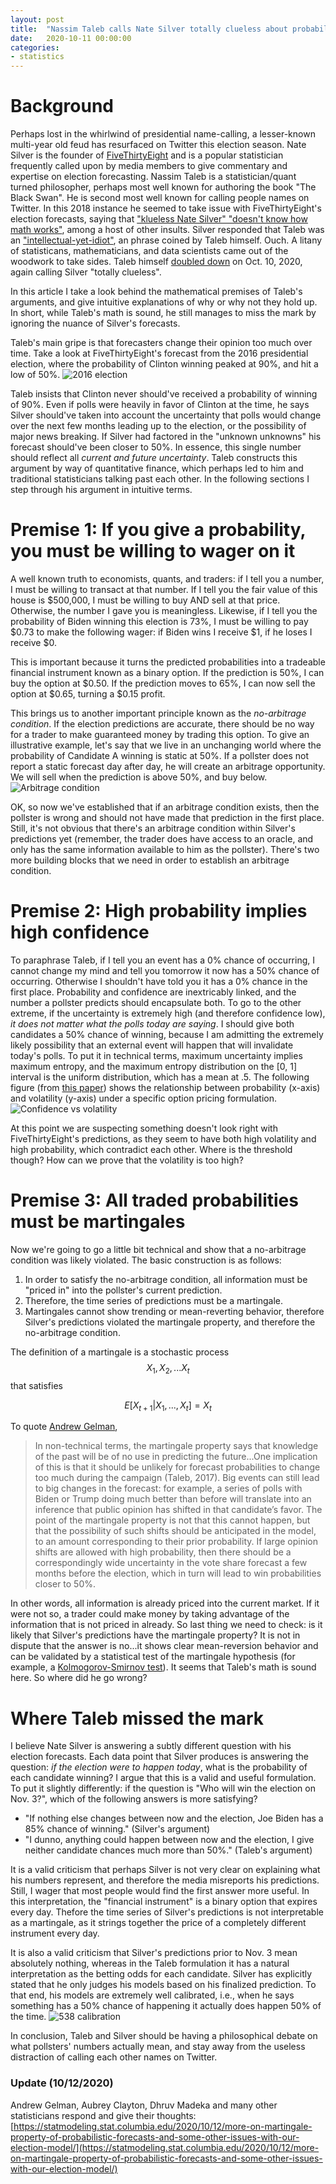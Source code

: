 ```yaml
---
layout: post
title:  "Nassim Taleb calls Nate Silver totally clueless about probability: who is right about election forecasting?"
date:   2020-10-11 00:00:00
categories:
- statistics
---
```

# Background
Perhaps lost in the whirlwind of presidential name-calling, a lesser-known multi-year old feud has resurfaced on Twitter this election season. Nate Silver is the founder of [FiveThirtyEight](https://fivethirtyeight.com) and is a popular statistician frequently called upon by media members to give commentary and expertise on election forecasting. Nassim Taleb is a statistician/quant turned philosopher, perhaps most well known for authoring the book "The Black Swan". He is second most well known for calling people names on Twitter. In this 2018 instance he seemed to take issue with FiveThirtyEight's election forecasts, saying that ["klueless Nate Silver" "doesn't know how math works"](https://twitter.com/nntaleb/status/1059202026184282113), among a host of other insults. Silver responded that Taleb was an ["intellectual-yet-idiot"](https://twitter.com/NateSilver538/status/1062782704159256576), an phrase coined by Taleb himself. Ouch. A litany of statisticans, mathematicians, and data scientists came out of the woodwork to take sides. Taleb himself [doubled down](https://twitter.com/nntaleb/status/1314902682570764288) on Oct. 10, 2020, again calling Silver "totally clueless". 

In this article I take a look behind the mathematical premises of Taleb's arguments, and give intuitive explanations of why or why not they hold up. In short, while Taleb's math is sound, he still manages to miss the mark by ignoring the nuance of Silver's forecasts.

Taleb's main gripe is that forecasters change their opinion too much over time. Take a look at FiveThirtyEight's forecast from the 2016 presidential election, where the probability of Clinton winning peaked at 90%, and hit a low of 50%. 
![2016 election](/assets/2016election.png) 

Taleb insists that Clinton never should've received a probability of winning of 90%. Even if polls were heavily in favor of Clinton at the time, he says Silver should've taken into account the uncertainty that polls would change over the next few months leading up to the election, or the possibility of major news breaking. If Silver had factored in the "unknown unknowns" his forecast should've been closer to 50%. In essence, this single number should reflect all *current and future uncertainty*. Taleb constructs this argument by way of quantitative finance, which perhaps led to him and traditional statisticians talking past each other. In the following sections I step through his argument in intuitive terms.

# Premise 1: If you give a probability, you must be willing to wager on it
A well known truth to economists, quants, and traders: if I tell you a number, I must be willing to transact at that number. If I tell you the fair value of this house is $500,000, I must be willing to buy AND sell at that price. Otherwise, the number I gave you is meaningless. Likewise, if I tell you the probability of Biden winning this election is 73%, I must be willing to pay $0.73 to make the following wager: if Biden wins I receive $1, if he loses I receive $0.

This is important because it turns the predicted probabilities into a tradeable financial instrument known as a binary option. If the prediction is 50%, I can buy the option at $0.50. If the prediction moves to 65%, I can now sell the option at $0.65, turning a $0.15 profit.

This brings us to another important principle known as the *no-arbitrage condition*. If the election predictions are accurate, there should be no way for a trader to make guaranteed money by trading this option. To give an illustrative example, let's say that we live in an unchanging world where the probability of Candidate A winning is static at 50%. If a pollster does not report a static forecast day after day, he will create an arbitrage opportunity. We will sell when the prediction is above 50%, and buy below. 
![Arbitrage condition](/assets/arbitrage-pollster.jpeg)

OK, so now we've established that if an arbitrage condition exists, then the pollster is wrong and should not have made that prediction in the first place. Still, it's not obvious that there's an arbitrage condition within Silver's predictions yet (remember, the trader does have access to an oracle, and only has the same information available to him as the pollster). There's two more building blocks that we need in order to establish an arbitrage condition.

# Premise 2: High probability implies high confidence
To paraphrase Taleb, if I tell you an event has a 0% chance of occurring, I cannot change my mind and tell you tomorrow it now has a 50% chance of occurring. Otherwise I shouldn't have told you it has a 0% chance in the first place. Probability and confidence are inextricably linked, and the number a pollster predicts should encapsulate both. To go to the other extreme, if the uncertainty is extremely high (and therefore confidence low), *it does not matter what the polls today are saying*. I should give both candidates a 50% chance of winning, because I am admitting the extremely likely possibility that an external event will happen that will invalidate today's polls. To put it in technical terms, maximum uncertainty implies maximum entropy, and the maximum entropy distribution on the [0, 1] interval is the uniform distribution, which has a mean at .5. The following figure (from [this paper](https://arxiv.org/pdf/1703.06351.pdf)) shows the relationship between probability (x-axis) and volatility (y-axis) under a specific option pricing formulation.
![Confidence vs volatility](/assets/confidence-probability.png)

At this point we are suspecting something doesn't look right with FiveThirtyEight's predictions, as they seem to have both high volatility and high probability, which contradict each other. Where is the threshold though? How can we prove that the volatility is too high?

# Premise 3: All traded probabilities must be martingales
Now we're going to go a little bit technical and show that a no-arbitrage condition was likely violated. The basic construction is as follows:

1. In order to satisfy the no-arbitrage condition, all information must be "priced in" into the pollster's current prediction. 
2. Therefore, the time series of predictions must be a martingale.
3. Martingales cannot show trending or mean-reverting behavior, therefore Silver's predictions violated the martingale property, and therefore the no-arbitrage condition.

The definition of a martingale is a stochastic process $$X_1, X_2, ... X_t$$ that satisfies

$$E[X_{t+1} | X_1, ... ,X_t] = X_t$$

To quote [Andrew Gelman](https://www.researchgate.net/profile/Christopher_Wlezien/publication/344419648_Information_incentives_and_goals_in_election_forecasts/links/5f73c994a6fdcc0086484861/Information-incentives-and-goals-in-election-forecasts.pdf), 

> In non-technical terms, the martingale property says that knowledge of the past will be of no use in predicting the future...One implication of this is
that it should be unlikely for forecast probabilities to change too much during the campaign (Taleb, 2017). Big events can still lead to big changes in the forecast: for example, a series of polls with Biden or Trump doing much better than before will translate into an inference that public opinion has shifted in that candidate’s favor. The point of the martingale property is not that this cannot happen, but that the possibility of such shifts should be anticipated in the model, to an amount corresponding to their prior probability. If large opinion shifts are allowed with high probability, then there should be a correspondingly wide uncertainty in the vote share forecast a few months before the election, which in turn will lead to win probabilities closer to 50%.

In other words, all information is already priced into the current market. If it were not so, a trader could make money by taking advantage of the information that is not priced in already. So last thing we need to check: is it likely that Silver's predictions have the martingale property? It is not in dispute that the answer is no...it shows clear mean-reversion behavior and can be validated by a statistical test of the martingale hypothesis (for example, a [Kolmogorov-Smirnov test](http://www.planchet.net/EXT/ISFA/1226.nsf/9c8e3fd4d8874d60c1257052003eced6/35822efeb009804cc1257afe006b0063/$FILE/11park.pdf)). It seems that Taleb's math is sound here. So where did he go wrong?

# Where Taleb missed the mark
I believe Nate Silver is answering a subtly different question with his election forecasts. Each data point that Silver produces is answering the question: *if the election were to happen today*, what is the probability of each candidate winning? I argue that this is a valid and useful formulation. To put it slightly differently: if the question is "Who will win the election on Nov. 3?", which of the following answers is more satisfying?

* "If nothing else changes between now and the election, Joe Biden has a 85% chance of winning." (Silver's argument)
* "I dunno, anything could happen between now and the election, I give neither candidate chances much more than 50%." (Taleb's argument)

It is a valid criticism that perhaps Silver is not very clear on explaining what his numbers represent, and therefore the media misreports his predictions. Still, I wager that most people would find the first answer more useful. In this interpretation, the "financial instrument" is a binary option that expires every day. Thefore the time series of Silver's predictions is not interpretable as a martingale, as it strings together the price of a completely different instrument every day. 

It is also a valid criticism that Silver's predictions prior to Nov. 3 mean absolutely nothing, whereas in the Taleb formulation it has a natural interpretation as the betting odds for each candidate. Silver has explicitly stated that he only judges his models based on his finalized prediction. To that end, his models are extremely well calibrated, i.e., when he says something has a 50% chance of happening it actually does happen 50% of the time.
![538 calibration](/assets/538-calibration.png)

In conclusion, Taleb and Silver should be having a philosophical debate on what pollsters' numbers actually mean, and stay away from the useless distraction of calling each other names on Twitter.

### Update (10/12/2020)
Andrew Gelman, Aubrey Clayton, Dhruv Madeka and many other statisticians respond and give their thoughts: [https://statmodeling.stat.columbia.edu/2020/10/12/more-on-martingale-property-of-probabilistic-forecasts-and-some-other-issues-with-our-election-model/](https://statmodeling.stat.columbia.edu/2020/10/12/more-on-martingale-property-of-probabilistic-forecasts-and-some-other-issues-with-our-election-model/)
